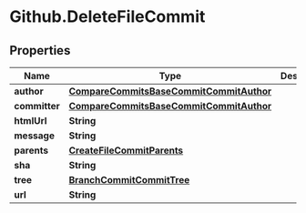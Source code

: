 # Github.DeleteFileCommit

## Properties

Name | Type | Description | Notes
------------ | ------------- | ------------- | -------------
**author** | [**CompareCommitsBaseCommitCommitAuthor**](CompareCommitsBaseCommitCommitAuthor.md) |  | [optional] 
**committer** | [**CompareCommitsBaseCommitCommitAuthor**](CompareCommitsBaseCommitCommitAuthor.md) |  | [optional] 
**htmlUrl** | **String** |  | [optional] 
**message** | **String** |  | [optional] 
**parents** | [**CreateFileCommitParents**](CreateFileCommitParents.md) |  | [optional] 
**sha** | **String** |  | [optional] 
**tree** | [**BranchCommitCommitTree**](BranchCommitCommitTree.md) |  | [optional] 
**url** | **String** |  | [optional] 


